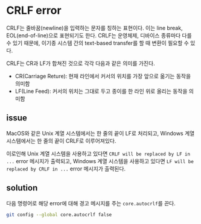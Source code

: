 # CRLF error

CRLF는 줄바꿈(newline)을 입력하는 문자를 칭하는 표현이다.
이는 line break, EOL(end-of-line)으로 표현되기도 한다.
CRLF는 운영체제, 디바이스 종류마다 다를 수 있기 때문에, 이기종 시스템 간의 text-based transfer를 할 때 변환이 필요할 수 있다.

CRLF는 CR과 LF가 합쳐진 것으로 각각 다음과 같은 의미를 가진다.

- CR(Carriage Reture): 현재 라인에서 커서의 위치를 가장 앞으로 옮기는 동작을 의미함
- LF(Line Feed): 커서의 위치는 그대로 두고 종이를 한 라인 위로 올리는 동작을 의미함

## issue

MacOS와 같은 Unix 계열 시스템에서는 한 줄의 끝이 LF로 처리되고, Windows 계열 시스템에서는 한 줄의 끝이 CRLF로 이루어져있다.

이로인해 Unix 계열 시스템을 사용하고 있다면 `CRLF will be replaced by LF in ...` error 메시지가 출력되고, Windows 계열 시스템을 사용하고 있다면 `LF will be replaced by CRLF in ...` error 메시지가 출력된다.

## solution

다음 명령어로 해당 error에 대해 경고 메시지를 주는 `core.autocrlf`를 끈다.

```sh
git config --global core.autocrlf false
```
